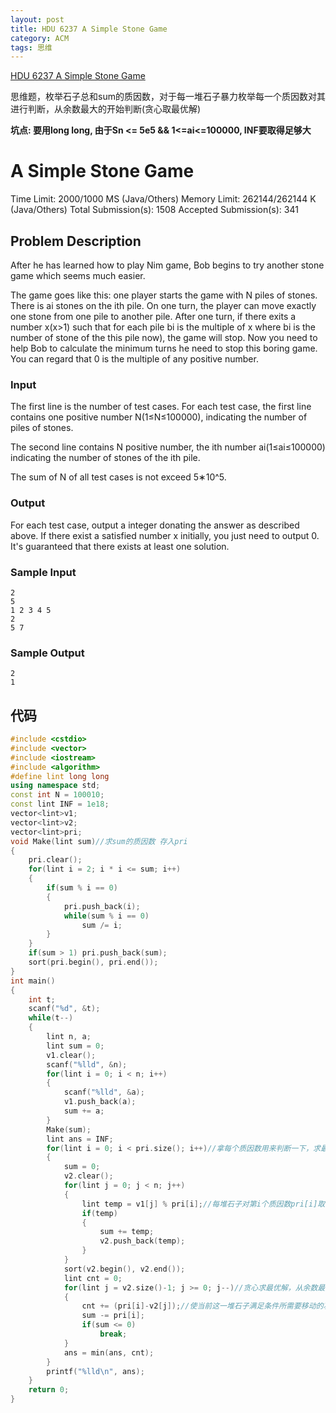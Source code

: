 ```yaml
---
layout: post
title: HDU 6237 A Simple Stone Game
category: ACM
tags: 思维
---
```

[HDU 6237 A Simple Stone Game](http://acm.hdu.edu.cn/showproblem.php?pid=6237)

思维题，枚举石子总和sum的质因数，对于每一堆石子暴力枚举每一个质因数对其进行判断，从余数最大的开始判断(贪心取最优解)

**坑点: 要用long long, 由于Sn <= 5e5 && 1<=ai<=100000, INF要取得足够大**

<!--more-->
# A Simple Stone Game

Time Limit: 2000/1000 MS (Java/Others)    Memory Limit: 262144/262144 K (Java/Others)
Total Submission(s): 1508    Accepted Submission(s): 341


## Problem Description
After he has learned how to play Nim game, Bob begins to try another stone game which seems much easier.

The game goes like this: one player starts the game with N piles of stones. There is ai stones on the ith pile. On one turn, the player can move exactly one stone from one pile to another pile. After one turn, if there exits a number x(x>1) such that for each pile bi is the multiple of x where bi is the number of stone of the this pile now), the game will stop. Now you need to help Bob to calculate the minimum turns he need to stop this boring game. You can regard that 0 is the multiple of any positive number.
 

### Input
The first line is the number of test cases. For each test case, the first line contains one positive number N(1≤N≤100000), indicating the number of piles of stones.

The second line contains N positive number, the ith number ai(1≤ai≤100000) indicating the number of stones of the ith pile.


The sum of N of all test cases is not exceed 5∗10^5.
 

### Output
For each test case, output a integer donating the answer as described above. If there exist a satisfied number x initially, you just need to output 0. It's guaranteed that there exists at least one solution. 
 

### Sample Input  
```
2
5
1 2 3 4 5
2
5 7
```

### Sample Output  
```
2
1
```

## 代码
```c++
#include <cstdio>
#include <vector>
#include <iostream>
#include <algorithm>
#define lint long long
using namespace std;
const int N = 100010;
const lint INF = 1e18;
vector<lint>v1;
vector<lint>v2;
vector<lint>pri;
void Make(lint sum)//求sum的质因数 存入pri
{
	pri.clear();
	for(lint i = 2; i * i <= sum; i++)
	{
		if(sum % i == 0)
		{
			pri.push_back(i);
			while(sum % i == 0)
				sum /= i;
		}
	}
	if(sum > 1) pri.push_back(sum);
	sort(pri.begin(), pri.end());
}
int main()
{
	int t;
	scanf("%d", &t);
	while(t--)
	{
		lint n, a;
		lint sum = 0;
		v1.clear();
		scanf("%lld", &n);
		for(lint i = 0; i < n; i++)
		{
			scanf("%lld", &a);
			v1.push_back(a);
			sum += a;
		}
    	Make(sum);
		lint ans = INF;
		for(lint i = 0; i < pri.size(); i++)//拿每个质因数用来判断一下，求最优解
		{
			sum = 0;
			v2.clear();
			for(lint j = 0; j < n; j++)
			{
				lint temp = v1[j] % pri[i];//每堆石子对第i个质因数pri[i]取余
				if(temp)
				{
					sum += temp;
					v2.push_back(temp);
				}
			}
			sort(v2.begin(), v2.end());
			lint cnt = 0;
			for(lint j = v2.size()-1; j >= 0; j--)//贪心求最优解，从余数最大的开始判断
			{
				cnt += (pri[i]-v2[j]);//使当前这一堆石子满足条件所需要移动的次数
				sum -= pri[i];
				if(sum <= 0)
					break;
			}
			ans = min(ans, cnt);
		}
		printf("%lld\n", ans);
	}
	return 0;
}
```















